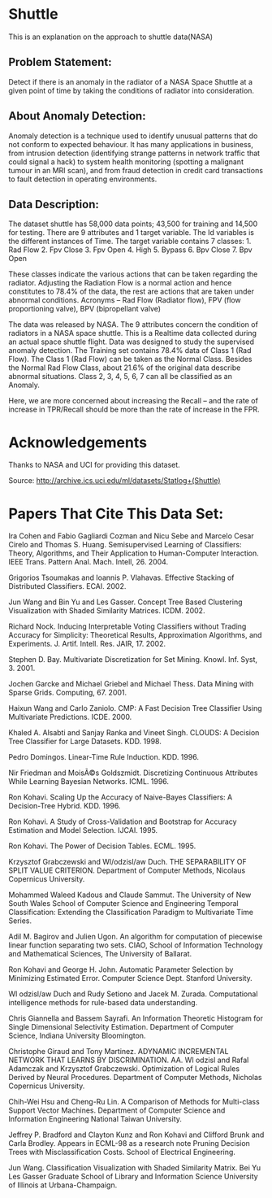 # Shuttle
This is  an explanation on the approach to shuttle data(NASA)

## Problem Statement:
Detect if there is an anomaly in the radiator of a NASA Space Shuttle at a given point of time by taking the conditions of radiator into consideration.
## About Anomaly Detection:
Anomaly detection is a technique used to identify unusual patterns that do not conform to expected behaviour. It has many applications in business, from intrusion detection (identifying strange patterns in network traffic that could signal a hack) to system health monitoring (spotting a malignant tumour in an MRI scan), and from fraud detection in credit card transactions to fault detection in operating environments.
## Data Description:
The dataset shuttle has 58,000 data points; 43,500 for training and 14,500 for testing. There are 9 attributes and 1 target variable. The Id variables is the different instances of Time.
The target variable contains 7 classes: 
    1.	Rad Flow 
    2.	Fpv Close 
    3.	Fpv Open 
    4.	High 
    5.	Bypass 
    6.	Bpv Close 
    7.	Bpv Open
    
These classes indicate the various actions that can be taken regarding the radiator. Adjusting the Radiation Flow is a normal action and hence constitutes to 78.4% of the data, the rest are actions that are taken under abnormal conditions.
Acronyms – Rad Flow (Radiator flow), FPV (flow proportioning valve), BPV (bipropellant valve)

The data was released by NASA. The 9 attributes concern the condition of radiators in a NASA space shuttle. This is a Realtime data collected during an actual space shuttle flight. Data was designed to study the supervised anomaly detection. 
The Training set contains 78.4% data of Class 1 (Rad Flow). The Class 1 (Rad Flow) can be taken as the Normal Class. Besides the Normal Rad Flow Class, about 21.6% of the original data describe abnormal situations. Class 2, 3, 4, 5, 6, 7 can all be classified as an Anomaly.

Here, we are more concerned about increasing the Recall – and the rate of increase in TPR/Recall should be more than the rate of increase in the FPR.
# Acknowledgements
Thanks to NASA and UCI for providing this dataset.

Source: http://archive.ics.uci.edu/ml/datasets/Statlog+(Shuttle)

# Papers That Cite This Data Set: 
Ira Cohen and Fabio Gagliardi Cozman and Nicu Sebe and Marcelo Cesar Cirelo and Thomas S. Huang. Semisupervised Learning of Classifiers: Theory, Algorithms, and Their Application to Human-Computer Interaction. IEEE Trans. Pattern Anal. Mach. Intell, 26. 2004.

Grigorios Tsoumakas and Ioannis P. Vlahavas. Effective Stacking of Distributed Classifiers. ECAI. 2002.

Jun Wang and Bin Yu and Les Gasser. Concept Tree Based Clustering Visualization with Shaded Similarity Matrices. ICDM. 2002.

Richard Nock. Inducing Interpretable Voting Classifiers without Trading Accuracy for Simplicity: Theoretical Results, Approximation Algorithms, and Experiments. J. Artif. Intell. Res. JAIR, 17. 2002.

Stephen D. Bay. Multivariate Discretization for Set Mining. Knowl. Inf. Syst, 3. 2001.

Jochen Garcke and Michael Griebel and Michael Thess. Data Mining with Sparse Grids. Computing, 67. 2001.

Haixun Wang and Carlo Zaniolo. CMP: A Fast Decision Tree Classifier Using Multivariate Predictions. ICDE. 2000.

Khaled A. Alsabti and Sanjay Ranka and Vineet Singh. CLOUDS: A Decision Tree Classifier for Large Datasets. KDD. 1998.

Pedro Domingos. Linear-Time Rule Induction. KDD. 1996.

Nir Friedman and MoisÃ©s Goldszmidt. Discretizing Continuous Attributes While Learning Bayesian Networks. ICML. 1996.

Ron Kohavi. Scaling Up the Accuracy of Naive-Bayes Classifiers: A Decision-Tree Hybrid. KDD. 1996.

Ron Kohavi. A Study of Cross-Validation and Bootstrap for Accuracy Estimation and Model Selection. IJCAI. 1995.

Ron Kohavi. The Power of Decision Tables. ECML. 1995.

Krzysztof Grabczewski and Wl/odzisl/aw Duch. THE SEPARABILITY OF SPLIT VALUE CRITERION. Department of Computer Methods, Nicolaus Copernicus University.

Mohammed Waleed Kadous and Claude Sammut. The University of New South Wales School of Computer Science and Engineering Temporal Classification: Extending the Classification Paradigm to Multivariate Time Series.

Adil M. Bagirov and Julien Ugon. An algorithm for computation of piecewise linear function separating two sets. CIAO, School of Information Technology and Mathematical Sciences, The University of Ballarat.

Ron Kohavi and George H. John. Automatic Parameter Selection by Minimizing Estimated Error. Computer Science Dept. Stanford University.

Wl odzisl/aw Duch and Rudy Setiono and Jacek M. Zurada. Computational intelligence methods for rule-based data understanding.

Chris Giannella and Bassem Sayrafi. An Information Theoretic Histogram for Single Dimensional Selectivity Estimation. Department of Computer Science, Indiana University Bloomington.

Christophe Giraud and Tony Martinez. ADYNAMIC INCREMENTAL NETWORK THAT LEARNS BY DISCRIMINATION. AA. Wl odzisl and Rafal Adamczak and Krzysztof Grabczewski. Optimization of Logical Rules Derived by Neural Procedures. Department of Computer Methods, Nicholas Copernicus University.

Chih-Wei Hsu and Cheng-Ru Lin. A Comparison of Methods for Multi-class Support Vector Machines. Department of Computer Science and Information Engineering National Taiwan University.

Jeffrey P. Bradford and Clayton Kunz and Ron Kohavi and Clifford Brunk and Carla Brodley. Appears in ECML-98 as a research note Pruning Decision Trees with Misclassification Costs. School of Electrical Engineering.

Jun Wang. Classification Visualization with Shaded Similarity Matrix. Bei Yu Les Gasser Graduate School of Library and Information Science University of Illinois at Urbana-Champaign.
